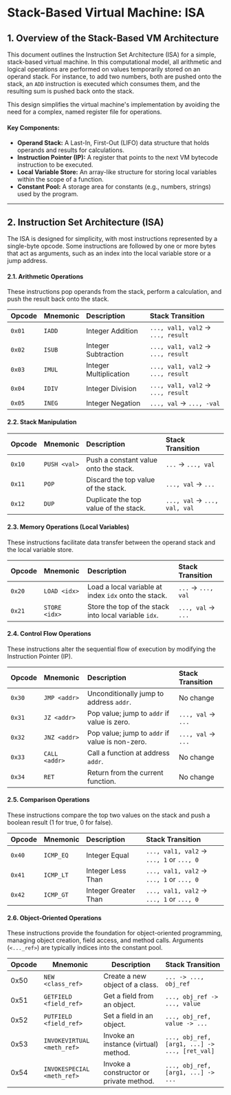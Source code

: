 # Stack-Based Virtual Machine: ISA 

## 1. Overview of the Stack-Based VM Architecture

This document outlines the Instruction Set Architecture (ISA) for a simple, stack-based virtual machine. In this computational model, all arithmetic and logical operations are performed on values temporarily stored on an operand stack. For instance, to add two numbers, both are pushed onto the stack, an `ADD` instruction is executed which consumes them, and the resulting sum is pushed back onto the stack.

This design simplifies the virtual machine's implementation by avoiding the need for a complex, named register file for operations.

#### Key Components:

- **Operand Stack:** A Last-In, First-Out (LIFO) data structure that holds operands and results for calculations.
- **Instruction Pointer (IP):** A register that points to the next VM bytecode instruction to be executed.
- **Local Variable Store:** An array-like structure for storing local variables within the scope of a function.
- **Constant Pool:** A storage area for constants (e.g., numbers, strings) used by the program.

---

## 2. Instruction Set Architecture (ISA)

The ISA is designed for simplicity, with most instructions represented by a single-byte opcode. Some instructions are followed by one or more bytes that act as arguments, such as an index into the local variable store or a jump address.

#### 2.1. Arithmetic Operations

These instructions pop operands from the stack, perform a calculation, and push the result back onto the stack.

| Opcode | Mnemonic | Description            | Stack Transition                   |
| :----- | :------- | :--------------------- | :--------------------------------- |
| `0x01` | `IADD`   | Integer Addition       | `..., val1, val2` -> `..., result` |
| `0x02` | `ISUB`   | Integer Subtraction    | `..., val1, val2` -> `..., result` |
| `0x03` | `IMUL`   | Integer Multiplication | `..., val1, val2` -> `..., result` |
| `0x04` | `IDIV`   | Integer Division       | `..., val1, val2` -> `..., result` |
| `0x05` | `INEG`   | Integer Negation       | `..., val` -> `..., -val`          |

#### 2.2. Stack Manipulation

| Opcode | Mnemonic     | Description                           | Stack Transition              |
| :----- | :----------- | :------------------------------------ | :---------------------------- |
| `0x10` | `PUSH <val>` | Push a constant value onto the stack. | `...` -> `..., val`           |
| `0x11` | `POP`        | Discard the top value of the stack.   | `..., val` -> `...`           |
| `0x12` | `DUP`        | Duplicate the top value of the stack. | `..., val` -> `..., val, val` |

#### 2.3. Memory Operations (Local Variables)

These instructions facilitate data transfer between the operand stack and the local variable store.

| Opcode | Mnemonic      | Description                                           | Stack Transition    |
| :----- | :------------ | :---------------------------------------------------- | :------------------ |
| `0x20` | `LOAD <idx>`  | Load a local variable at index `idx` onto the stack.  | `...` -> `..., val` |
| `0x21` | `STORE <idx>` | Store the top of the stack into local variable `idx`. | `..., val` -> `...` |

#### 2.4. Control Flow Operations

These instructions alter the sequential flow of execution by modifying the Instruction Pointer (IP).

| Opcode | Mnemonic      | Description                                     | Stack Transition    |
| :----- | :------------ | :---------------------------------------------- | :------------------ |
| `0x30` | `JMP <addr>`  | Unconditionally jump to address `addr`.         | No change           |
| `0x31` | `JZ <addr>`   | Pop value; jump to `addr` if value is zero.     | `..., val` -> `...` |
| `0x32` | `JNZ <addr>`  | Pop value; jump to `addr` if value is non-zero. | `..., val` -> `...` |
| `0x33` | `CALL <addr>` | Call a function at address `addr`.              | No change           |
| `0x34` | `RET`         | Return from the current function.               | No change           |

#### 2.5. Comparison Operations

These instructions compare the top two values on the stack and push a boolean result (1 for true, 0 for false).

| Opcode | Mnemonic  | Description          | Stack Transition                          |
| :----- | :-------- | :------------------- | :---------------------------------------- |
| `0x40` | `ICMP_EQ` | Integer Equal        | `..., val1, val2` -> `..., 1` or `..., 0` |
| `0x41` | `ICMP_LT` | Integer Less Than    | `..., val1, val2` -> `..., 1` or `..., 0` |
| `0x42` | `ICMP_GT` | Integer Greater Than | `..., val1, val2` -> `..., 1` or `..., 0` |

#### 2.6. Object-Oriented Operations

These instructions provide the foundation for object-oriented programming, managing object creation, field access, and method calls. Arguments (`<..._ref>`) are typically indices into the constant pool.

| Opcode | Mnemonic                   | Description                             | Stack Transition                              |
| ------ | -------------------------- | --------------------------------------- | --------------------------------------------- |
| 0x50   | `NEW <class_ref>`          | Create a new object of a class.         | `... -> ..., obj_ref`                         |
| 0x51   | `GETFIELD <field_ref>`     | Get a field from an object.             | `..., obj_ref -> ..., value`                  |
| 0x52   | `PUTFIELD <field_ref>`     | Set a field in an object.               | `..., obj_ref, value -> ...`                  |
| 0x53   | `INVOKEVIRTUAL <meth_ref>` | Invoke an instance (virtual) method.    | `..., obj_ref, [arg1, ...] -> ..., [ret_val]` |
| 0x54   | `INVOKESPECIAL <meth_ref>` | Invoke a constructor or private method. | `..., obj_ref, [arg1, ...] -> ...`            |
